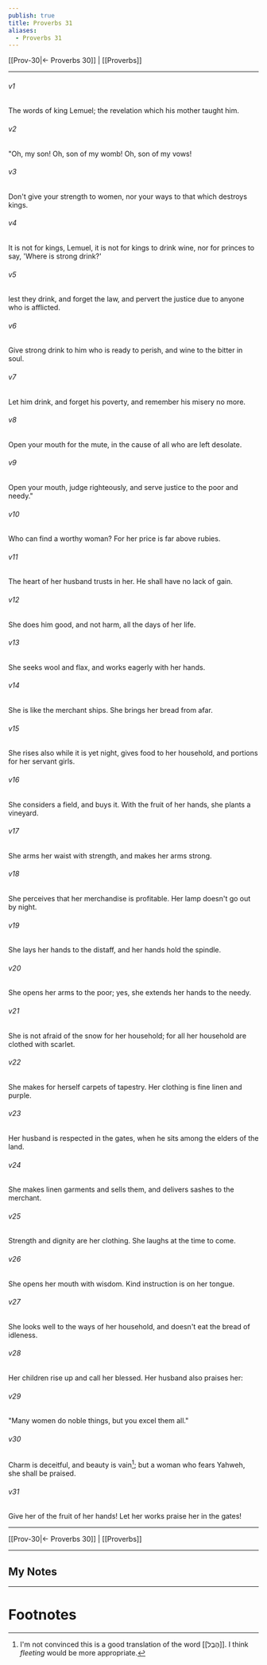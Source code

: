```yaml
---
publish: true
title: Proverbs 31
aliases:
  - Proverbs 31
---
```


[[Prov-30|← Proverbs 30]] | [[Proverbs]]
***



###### v1 
The words of king Lemuel; the revelation which his mother taught him. 

###### v2 
"Oh, my son! Oh, son of my womb! Oh, son of my vows! 

###### v3 
Don't give your strength to women, nor your ways to that which destroys kings. 

###### v4 
It is not for kings, Lemuel, it is not for kings to drink wine, nor for princes to say, 'Where is strong drink?' 

###### v5 
lest they drink, and forget the law, and pervert the justice due to anyone who is afflicted. 

###### v6 
Give strong drink to him who is ready to perish, and wine to the bitter in soul. 

###### v7 
Let him drink, and forget his poverty, and remember his misery no more. 

###### v8 
Open your mouth for the mute, in the cause of all who are left desolate. 

###### v9 
Open your mouth, judge righteously, and serve justice to the poor and needy." 

###### v10 
Who can find a worthy woman? For her price is far above rubies. 

###### v11 
The heart of her husband trusts in her. He shall have no lack of gain. 

###### v12 
She does him good, and not harm, all the days of her life. 

###### v13 
She seeks wool and flax, and works eagerly with her hands. 

###### v14 
She is like the merchant ships. She brings her bread from afar. 

###### v15 
She rises also while it is yet night, gives food to her household, and portions for her servant girls. 

###### v16 
She considers a field, and buys it. With the fruit of her hands, she plants a vineyard. 

###### v17 
She arms her waist with strength, and makes her arms strong. 

###### v18 
She perceives that her merchandise is profitable. Her lamp doesn't go out by night. 

###### v19 
She lays her hands to the distaff, and her hands hold the spindle. 

###### v20 
She opens her arms to the poor; yes, she extends her hands to the needy. 

###### v21 
She is not afraid of the snow for her household; for all her household are clothed with scarlet. 

###### v22 
She makes for herself carpets of tapestry. Her clothing is fine linen and purple. 

###### v23 
Her husband is respected in the gates, when he sits among the elders of the land. 

###### v24 
She makes linen garments and sells them, and delivers sashes to the merchant. 

###### v25 
Strength and dignity are her clothing. She laughs at the time to come. 

###### v26 
She opens her mouth with wisdom. Kind instruction is on her tongue. 

###### v27 
She looks well to the ways of her household, and doesn't eat the bread of idleness. 

###### v28 
Her children rise up and call her blessed. Her husband also praises her: 

###### v29 
"Many women do noble things, but you excel them all." 

###### v30 
Charm is deceitful, and beauty is vain[^1]; but a woman who fears Yahweh, she shall be praised. 

###### v31 
Give her of the fruit of her hands! Let her works praise her in the gates!

***
[[Prov-30|← Proverbs 30]] | [[Proverbs]]

---
## My Notes

---
# Footnotes

[^1]: I'm not convinced this is a good translation of the word [[הֶבֶל]]. I think *fleeting* would be more appropriate.